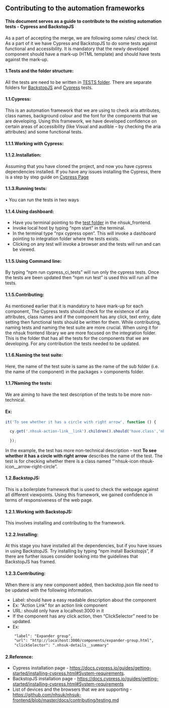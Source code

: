 ## Contributing to the automation frameworks


#### This document serves as a guide to contribute to the existing automation tests - Cypress and BackstopJS

As a part of accepting the merge, we are following some rules/ check list. As a part of it we have Cypress and BackstopJS to do some tests against functional and accessibility. It is mandatory that the newly developed component should have a mark-up (HTML template) and should have tests against the mark-up.

#### **1.Tests and the folder structure:**  
All the tests are need to be written in [TESTS folder](https://github.com/nhsuk/nhsuk-frontend/tree/master/tests). There are separate folders for [BackstopJS](https://github.com/garris/BackstopJS) and [Cypress](https://www.cypress.io/) tests. 

#### **1.1.Cypress:** 
This is an automation framework that we are using to check aria attributes, class names, background colour and the font for the components that we are developing. Using this framework, we have developed confidence on certain areas of accessibility (like Visual and audible – by checking the aria attributes) and some functional tests.

#### **1.1.1.Working with Cypress:** 

#### **1.1.2.Installation:**  
Assuming that you have cloned the project, and now you have cypress dependencies installed. If you have any issues installing the Cypress, there is a step by step guide on [Cypress Page](https://docs.cypress.io/guides/getting-started/installing-cypress.html#System-requirements)

#### **1.1.3.Running tests:** 

•	You can run the tests in two ways

#### **1.1.4.Using dashboard:** 

*	Have you terminal pointing to the [test folder](https://github.com/nhsuk/nhsuk-frontend/tree/master/tests) in the nhsuk_frontend. 
*	Invoke local host by typing “npm start” in the terminal.
*	In the terminal type “npx cypress open”. This will invoke a dashboard pointing to integration folder where the tests exists.
*	Clicking on any test will invoke a browser and the tests will run and can be viewed.

#### **1.1.5.Using Command line:** 
By typing “npm run cypress_ci_tests” will run only the cypress tests. Once the tests are been updated then “npm run test” is used this will run all the tests.

#### **1.1.5.Contributing:** 
As mentioned earlier that it is mandatory to have mark-up for each component, The Cypress tests should check for the existence of aria attributes, class names and if the component has any click, text entry, date setting then functional tests should be written for them. While contributing, naming tests and naming the test suite are more crucial.
When using it for the nhsuk frontend library we are more focused on the integration folder. This is the folder that has all the tests for the components that we are developing. For any contribution the tests needed to be updated.

#### **1.1.6.Naming the test suite:**  

Here, the name of the test suite is same as the name of the sub folder (i.e. the name of the component) in the packages > components folder.



#### **1.1.7Naming the tests:** 

We are aiming to have the test description of the tests to be more non-technical.  

#### **Ex:** 

```js
it('To see whether it has a circle with right arrow', function () {

  cy.get('.nhsuk-action-link__link').children().should('have.class','nhsuk-icon nhsuk-icon__arrow-right-circle')
  
  });
```

In the example, the test has more non-technical description – text **To see whether it has a circle with right arrow** describes the name of the test. The test is for checking whether there is a class named “'nhsuk-icon nhsuk-icon__arrow-right-circle”.

#### **1.2.BackstopJS:**
 This is a boilerplate framework that is used to check the webpage against all different viewpoints. Using this framework, we gained confidence in terms of responsiveness of the web page.

#### **1.2.1.Working with BackstopJS:** 
This involves installing and contributing to the framework. 

#### **1.2.2.Installing:** 
At this stage you have installed all the dependencies, but if you have issues in using BackstopJS. Try installing by typing “npm install Backstopjs”, if there are further issues consider looking into the guidelines that BackstopJS has framed.

#### **1.2.3.Contributing:**
 When there is any new component added, then backstop.json file need to be updated with the following information.
*	Label: should have a easy readable description about the component 
*	Ex:  “Action Link” for an action link component
*	URL: should only have a localhost:3000 in it
*	If the component has any click action, then “ClickSelector” need to be updated.
*	Ex: 
```html
    "label": "Expander group",
    "url": "http://localhost:3000/components/expander-group.html",
    "clickSelector": ".nhsuk-details__summary"
```

#### **2.Reference:**
*	Cypress installation page - https://docs.cypress.io/guides/getting-started/installing-cypress.html#System-requirements.
*	BackstopJS installation page - https://docs.cypress.io/guides/getting-started/installing-cypress.html#System-requirements
*	List of devices and the browsers that we are supporting  - https://github.com/nhsuk/nhsuk-frontend/blob/master/docs/contributing/testing.md

